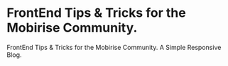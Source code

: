 # FrontEnd Tips & Tricks for the Mobirise Community.

FrontEnd Tips & Tricks for the Mobirise Community. A Simple Responsive Blog.
